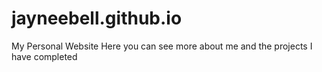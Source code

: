 # jayneebell.github.io
My Personal Website
Here you can see more about me and the projects I have completed